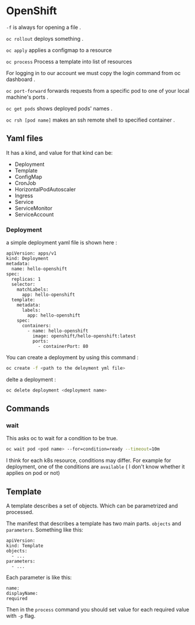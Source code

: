 # OpenShift

`-f` is always for opening a file . 

`oc rollout` deploys something . 

`oc apply` applies a configmap to a resource

`oc process` Process a template into list of resources

For logging in to our account we must copy the login command from oc dashboard . 

`oc port-forward` forwards requests from a specific pod to one of your local machine's ports . 

`oc get pods` shows deployed pods' names . 

`oc rsh [pod name]` makes an ssh remote shell to specified container . 

## Yaml files

It has a kind, and value for that kind can be:
* Deployment
* Template
* ConfigMap
* CronJob
* HorizontalPodAutoscaler
* Ingress
* Service
* ServiceMonitor
* ServiceAccount

### Deployment 
a simple deployment yaml file is shown here :
```helm
apiVersion: apps/v1
kind: Deployment
metadata:
  name: hello-openshift
spec:
  replicas: 1
  selector:
    matchLabels:
      app: hello-openshift
  template:
    metadata:
      labels:
        app: hello-openshift
    spec:
      containers:
        - name: hello-openshift
          image: openshift/hello-openshift:latest
          ports:
            - containerPort: 80
```
You can create a deployment by using this command : 
```bash
oc create -f <path to the deloyment yml file>
```

delte a deployment :
```bash
oc delete deployment <deployment name>
```


## Commands

### wait
This asks oc to wait for a condition to be true.

```bash
oc wait pod <pod name> --for=condition=ready --timeout=10m
```

I think for each k8s resource, conditions may differ. For example for deployment, one of the conditions are `available` ( I don't know whether it applies on pod or not)

## Template

A template describes a set of objects. Which can be parametrized and processed. 

The manifest that describes a template has two main parts. `objects` and `parameters`. Something like this:
```
apiVersion:
kind: Template
objects:
  - ...
parameters:
  - ...
```

Each parameter is like this: 
```
name:
displayName:
required
```

Then in the `process` command you should set value for each required value with `-p` flag. 
